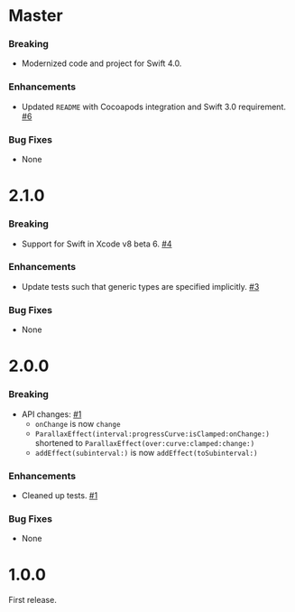 # Master

### Breaking

- Modernized code and project for Swift 4.0.

### Enhancements

- Updated `README` with Cocoapods integration and Swift 3.0 requirement.
  [#6](https://github.com/Parallaxer/Parallaxer/pull/6)

### Bug Fixes

- None

# 2.1.0

### Breaking

- Support for Swift in Xcode v8 beta 6.
  [#4](https://github.com/Parallaxer/Parallaxer/pull/4)

### Enhancements

- Update tests such that generic types are specified implicitly.
  [#3](https://github.com/Parallaxer/Parallaxer/pull/3)

### Bug Fixes

- None

# 2.0.0

### Breaking

- API changes:
  [#1](https://github.com/Parallaxer/Parallaxer/pull/1)
    - `onChange` is now `change`
    - `ParallaxEffect(interval:progressCurve:isClamped:onChange:)` shortened to
      `ParallaxEffect(over:curve:clamped:change:)`
    - `addEffect(subinterval:)` is now `addEffect(toSubinterval:)`

### Enhancements

- Cleaned up tests.
  [#1](https://github.com/Parallaxer/Parallaxer/pull/1)

### Bug Fixes

- None

# 1.0.0

First release.
